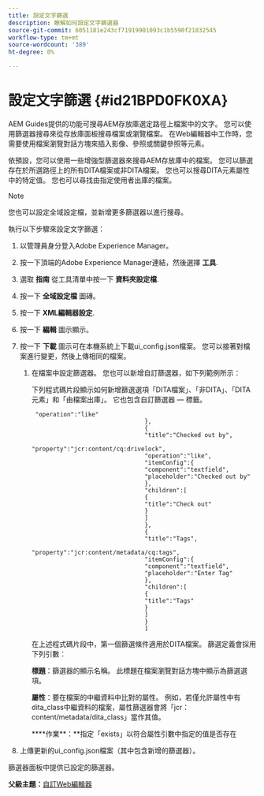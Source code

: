 ```yaml
---
title: 設定文字篩選
description: 瞭解如何設定文字篩選器
source-git-commit: 6051181e243cf71919901093c1b5590f21832545
workflow-type: tm+mt
source-wordcount: '389'
ht-degree: 0%

---
```



# 設定文字篩選 {#id21BPD0FK0XA}

AEM Guides提供的功能可搜尋AEM存放庫選定路徑上檔案中的文字。 您可以使用篩選器搜尋來從存放庫面板搜尋檔案或瀏覽檔案。 在Web編輯器中工作時，您需要使用檔案瀏覽對話方塊來插入影像、參照或關鍵參照等元素。

依預設，您可以使用一些增強型篩選器來搜尋AEM存放庫中的檔案。 您可以篩選存在於所選路徑上的所有DITA檔案或非DITA檔案。 您也可以搜尋DITA元素屬性中的特定值。 您也可以尋找由指定使用者出庫的檔案。

>[!NOTE]
>
> 您也可以設定全域設定檔，並新增更多篩選器以進行搜尋。

執行以下步驟來設定文字篩選：

1. 以管理員身分登入Adobe Experience Manager。
1. 按一下頂端的Adobe Experience Manager連結，然後選擇 **工具**.
1. 選取 **指南** 從工具清單中按一下 **資料夾設定檔**.
1. 按一下 **全域設定檔** 圖磚。
1. 按一下 **XML編輯器設定**.
1. 按一下 **編輯** 圖示顯示。
1. 按一下 **下載** 圖示可在本機系統上下載ui\_config.json檔案。 您可以接著對檔案進行變更，然後上傳相同的檔案。
   1. 在檔案中設定篩選器。 您也可以新增自訂篩選器，如下列範例所示：

      下列程式碼片段顯示如何新增篩選選項「DITA檔案」、「非DITA」、「DITA元素」和「由檔案出庫」。 它也包含自訂篩選器 — 標籤。

      ```
       "operation":"like"
                                      },
                                      {
                                      "title":"Checked out by",
                                      "property":"jcr:content/cq:drivelock",
                                      "operation":"like",
                                      "itemConfig":{
                                      "component":"textfield",
                                      "placeholder":"Checked out by"
                                      },
                                      "children":[
                                      {
                                      "title":"Check out"
                                      }
                                      ]
                                      },
                                      {
                                      "title":"Tags",
                                      "property":"jcr:content/metadata/cq:tags",
                                      "itemConfig":{
                                      "component":"textfield",
                                      "placeholder":"Enter Tag"
                                      },
                                      "children":[
                                      {
                                      "title":"Tags"
                                      }
                                      ]
                                      }
                                      ]
      ```

      在上述程式碼片段中，第一個篩選條件適用於DITA檔案。 篩選定義會採用下列引數：

      ****標題****：篩選器的顯示名稱。 此標題在檔案瀏覽對話方塊中顯示為篩選選項。

      ****屬性****：要在檔案的中繼資料中比對的屬性。 例如，若僅允許屬性中有dita\_class中繼資料的檔案，屬性篩選器會將「jcr：content/metadata/dita\_class」當作其值。

      ****作業&#x200B;**：**指定「exists」以符合屬性引數中指定的值是否存在

1. 上傳更新的ui\_config.json檔案（其中包含新增的篩選器）。

篩選器面板中提供已設定的篩選器。

**父級主題：**[&#x200B;自訂Web編輯器](conf-web-editor.md)

